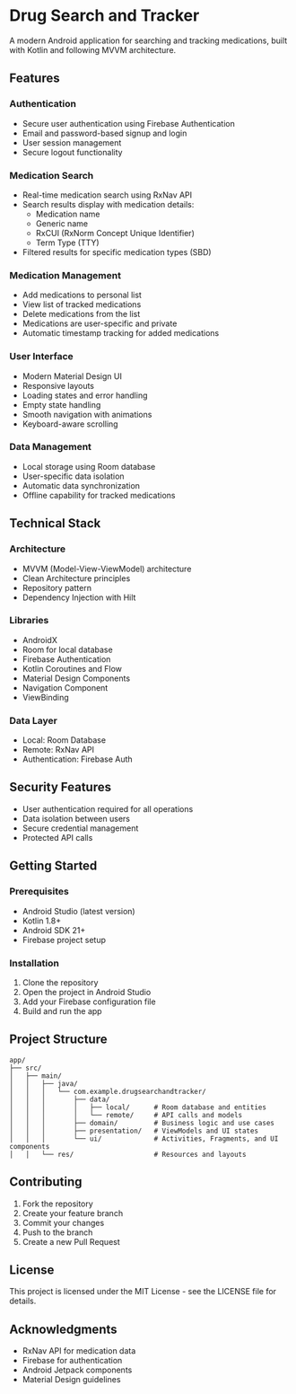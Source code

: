 # Drug Search and Tracker

A modern Android application for searching and tracking medications, built with Kotlin and following MVVM architecture.

## Features

### Authentication
- Secure user authentication using Firebase Authentication
- Email and password-based signup and login
- User session management
- Secure logout functionality

### Medication Search
- Real-time medication search using RxNav API
- Search results display with medication details:
  - Medication name
  - Generic name
  - RxCUI (RxNorm Concept Unique Identifier)
  - Term Type (TTY)
- Filtered results for specific medication types (SBD)

### Medication Management
- Add medications to personal list
- View list of tracked medications
- Delete medications from the list
- Medications are user-specific and private
- Automatic timestamp tracking for added medications

### User Interface
- Modern Material Design UI
- Responsive layouts
- Loading states and error handling
- Empty state handling
- Smooth navigation with animations
- Keyboard-aware scrolling

### Data Management
- Local storage using Room database
- User-specific data isolation
- Automatic data synchronization
- Offline capability for tracked medications

## Technical Stack

### Architecture
- MVVM (Model-View-ViewModel) architecture
- Clean Architecture principles
- Repository pattern
- Dependency Injection with Hilt

### Libraries
- AndroidX
- Room for local database
- Firebase Authentication
- Kotlin Coroutines and Flow
- Material Design Components
- Navigation Component
- ViewBinding

### Data Layer
- Local: Room Database
- Remote: RxNav API
- Authentication: Firebase Auth

## Security Features
- User authentication required for all operations
- Data isolation between users
- Secure credential management
- Protected API calls

## Getting Started

### Prerequisites
- Android Studio (latest version)
- Kotlin 1.8+
- Android SDK 21+
- Firebase project setup

### Installation
1. Clone the repository
2. Open the project in Android Studio
3. Add your Firebase configuration file
4. Build and run the app

## Project Structure
```
app/
├── src/
│   ├── main/
│   │   ├── java/
│   │   │   └── com.example.drugsearchandtracker/
│   │   │       ├── data/
│   │   │       │   ├── local/      # Room database and entities
│   │   │       │   └── remote/     # API calls and models
│   │   │       ├── domain/         # Business logic and use cases
│   │   │       ├── presentation/   # ViewModels and UI states
│   │   │       └── ui/             # Activities, Fragments, and UI components
│   │   └── res/                    # Resources and layouts
```

## Contributing
1. Fork the repository
2. Create your feature branch
3. Commit your changes
4. Push to the branch
5. Create a new Pull Request

## License
This project is licensed under the MIT License - see the LICENSE file for details.

## Acknowledgments
- RxNav API for medication data
- Firebase for authentication
- Android Jetpack components
- Material Design guidelines 
